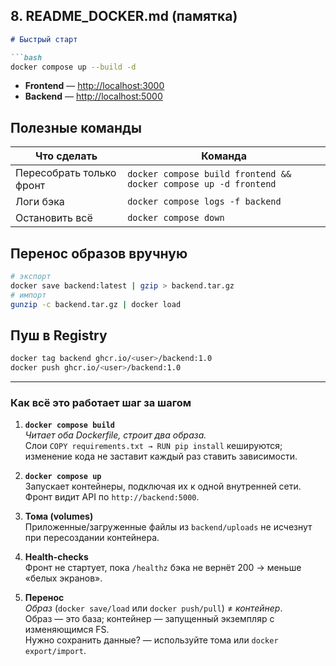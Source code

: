 ## 8. README\_DOCKER.md  (памятка)

````markdown
# Быстрый старт

```bash
docker compose up --build -d
````

* **Frontend** — [http://localhost:3000](http://localhost:3000)
* **Backend**  — [http://localhost:5000](http://localhost:5000)

## Полезные команды

| Что сделать              | Команда                                                          |
| ------------------------ | ---------------------------------------------------------------- |
| Пересобрать только фронт | `docker compose build frontend && docker compose up -d frontend` |
| Логи бэка                | `docker compose logs -f backend`                                 |
| Остановить всё           | `docker compose down`                                            |

## Перенос образов вручную

```bash
# экспорт
docker save backend:latest | gzip > backend.tar.gz
# импорт
gunzip -c backend.tar.gz | docker load
```

## Пуш в Registry

```bash
docker tag backend ghcr.io/<user>/backend:1.0
docker push ghcr.io/<user>/backend:1.0
```
---

### Как всё это работает шаг за шагом

1. **`docker compose build`**  
   *Читает оба Dockerfile, строит два образа.*  
   Слои `COPY requirements.txt → RUN pip install` кешируются; изменение кода не заставит каждый раз ставить зависимости.

2. **`docker compose up`**  
   Запускает контейнеры, подключая их к одной внутренней сети.  
   Фронт видит API по `http://backend:5000`.

3. **Тома (volumes)**  
   Приложенные/загруженные файлы из `backend/uploads` не исчезнут при пересоздании контейнера.

4. **Health-checks**  
   Фронт не стартует, пока `/healthz` бэка не вернёт 200 → меньше «белых экранов».

5. **Перенос**  
   *Образ* (`docker save/load` или `docker push/pull`) ≠ *контейнер*.  
   Образ — это база; контейнер — запущенный экземпляр с изменяющимся FS.  
   Нужно сохранить данные? — используйте тома или `docker export/import`.


